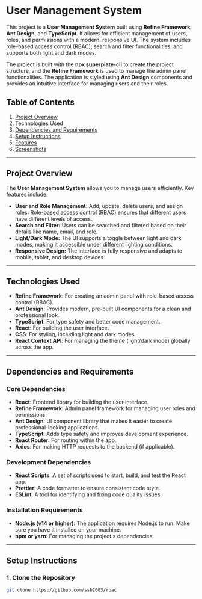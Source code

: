 # User Management System

This project is a **User Management System** built using **Refine Framework**, **Ant Design**, and **TypeScript**. It allows for efficient management of users, roles, and permissions with a modern, responsive UI. The system includes role-based access control (RBAC), search and filter functionalities, and supports both light and dark modes.

The project is built with the **npx superplate-cli** to create the project structure, and the **Refine Framework** is used to manage the admin panel functionalities. The application is styled using **Ant Design** components and provides an intuitive interface for managing users and their roles.

## Table of Contents

1. [Project Overview](#project-overview)
2. [Technologies Used](#technologies-used)
3. [Dependencies and Requirements](#dependencies-and-requirements)
4. [Setup Instructions](#setup-instructions)
5. [Features](#features)
6. [Screenshots](#screenshots)


---

## Project Overview

The **User Management System** allows you to manage users efficiently. Key features include:

- **User and Role Management:** Add, update, delete users, and assign roles. Role-based access control (RBAC) ensures that different users have different levels of access.
- **Search and Filter:** Users can be searched and filtered based on their details like name, email, and role.
- **Light/Dark Mode:** The UI supports a toggle between light and dark modes, making it accessible under different lighting conditions.
- **Responsive Design:** The interface is fully responsive and adapts to mobile, tablet, and desktop devices.

---

## Technologies Used

- **Refine Framework**: For creating an admin panel with role-based access control (RBAC).
- **Ant Design**: Provides modern, pre-built UI components for a clean and professional look.
- **TypeScript**: For type safety and better code management.
- **React**: For building the user interface.
- **CSS**: For styling, including light and dark modes.
- **React Context API**: For managing the theme (light/dark mode) globally across the app.

---

## Dependencies and Requirements

### Core Dependencies

- **React**: Frontend library for building the user interface.
- **Refine Framework**: Admin panel framework for managing user roles and permissions.
- **Ant Design**: UI component library that makes it easier to create professional-looking applications.
- **TypeScript**: Adds type safety and improves development experience.
- **React Router**: For routing within the app.
- **Axios**: For making HTTP requests to the backend (if applicable).

### Development Dependencies

- **React Scripts**: A set of scripts used to start, build, and test the React app.
- **Prettier**: A code formatter to ensure consistent code style.
- **ESLint**: A tool for identifying and fixing code quality issues.

### Installation Requirements

- **Node.js (v14 or higher)**: The application requires Node.js to run. Make sure you have it installed on your machine.
- **npm or yarn**: For managing the project's dependencies.

---



## Setup Instructions

### 1. Clone the Repository

```bash
git clone https://github.com/ssb2003/rbac
